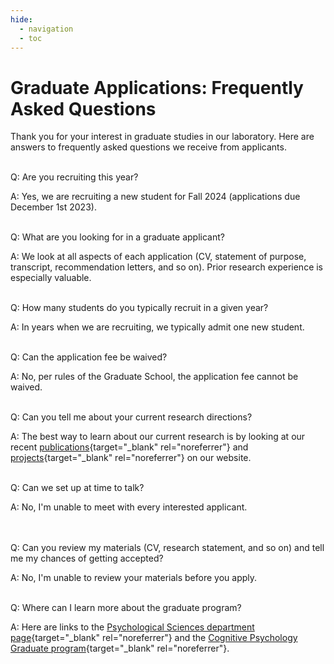 ```yaml
---
hide:
  - navigation
  - toc
---
```


# Graduate Applications: Frequently Asked Questions

Thank you for your interest in graduate studies in our laboratory. Here are answers to frequently asked questions we receive from applicants. 
<br><br>

Q: Are you recruiting this year?

A: Yes, we are recruiting a new student for Fall 2024 (applications due December 1st 2023).
<br><br>

Q: What are you looking for in a graduate applicant?

A: We look at all aspects of each application (CV, statement of purpose, transcript, recommendation letters, and so on). Prior research experience is especially valuable.
<br><br>

Q: How many students do you typically recruit in a given year?

A: In years when we are recruiting, we typically admit one new student.
<br><br>

Q: Can the application fee be waived?

A: No, per rules of the Graduate School, the application fee cannot be waived.
<br><br>

Q: Can you tell me about your current research directions?

A: The best way to learn about our current research is by looking at our recent [publications](../../publications/){target="_blank" rel="noreferrer"} and [projects](../../projects/){target="_blank" rel="noreferrer"} on our website.
<br><br>

Q: Can we set up at time to talk?

A: No, I'm unable to meet with every interested applicant.  
<br><br>

Q: Can you review my materials (CV, research statement, and so on) and tell me my chances of getting accepted?

A: No, I'm unable to review your materials before you apply.
<br><br>

Q: Where can I learn more about the graduate program?

A: Here are links to the [Psychological Sciences department page](https://hhs.purdue.edu/psy/){target="_blank" rel="noreferrer"} and the [Cognitive Psychology Graduate program](https://www.purdue.edu/hhs/psy/graduate/graduate_training_areas/cognitive_psychology/index.html){target="_blank" rel="noreferrer"}. 
<br><br>
